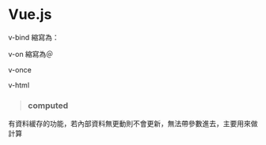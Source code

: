 # Vue.js

v-bind 縮寫為：

v-on 縮寫為＠

v-once

v-html

>### computed 
有資料緩存的功能，若內部資料無更動則不會更新，無法帶參數進去，主要用來做計算
>### <template>
 會顯示此內容但不會輸出此標籤
>### option value="disabled"
讓選單選像無法選取

>### trim() 清除空白鍵

>### V-for對於物件與陣列給回傳的值不一樣
陣列(a,b) in array// a=items, b=index 
物件(a,b) in obj  // a=items b=prop

>### Vue.set(target,key,value) 將資料寫入Vue的方法
true-value false-value

>### v-model

##### v-model.lazy 
類似on changed
##### v-model.number 
將輸出值轉為數字
##### v-model.trim 
消除多於空白建 


>### 修飾符號
##### .preventDefault()
事件修飾符號
##### .prevent
按鍵修飾符號

##### 事件修飾符號
.stop

停止冒泡stopPropagation

.capture 

由外而內觸發

.self 

此物件觸發時只觸發此物件

.once 

只觸發一次

>### 修飾符號
##### 按鍵修飾符
`@keyCode` ex: `@keyup.13` 按下KeyCode相對應於13的按鈕才會觸發事件

`@keyup.enter` 按下enter時觸發事件

`@keyup.alt.enter` alt+enter要同時按才能觸發事件

##### 滑鼠修飾符
`@click.right` 右鍵觸發

還有 .midlde .left

>### <slot>
<slot></slot>能在component中插入物件
 
若直接在定義component時在<slot>中插入文字則為預設值，之後加入的<slot>則會取代此預設值
 
<any slot="這裡"> 搭配 <slot name="這裡">

